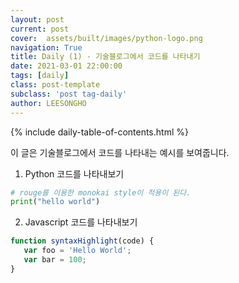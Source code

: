 ```yaml
---
layout: post
current: post
cover:  assets/built/images/python-logo.png
navigation: True
title: Daily (1) - 기술블로그에서 코드를 나타내기
date: 2021-03-01 22:00:00
tags: [daily]
class: post-template
subclass: 'post tag-daily'
author: LEESONGHO
---
```


{% include daily-table-of-contents.html %}

이 글은 기술블로그에서 코드를 나타내는 예시를 보여줍니다.

1. Python 코드를 나타내보기
~~~python
# rouge를 이용한 monokai style이 적용이 된다.
print("hello world")
~~~

2. Javascript 코드를 나타내보기
~~~javascript
function syntaxHighlight(code) {
   var foo = 'Hello World';
   var bar = 100;
}
~~~